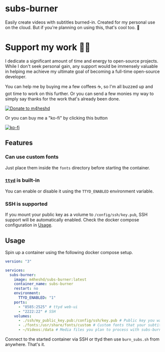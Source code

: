 # subs-burner

Easily create videos with subtitles burned-in. Created for my personal use on the cloud. But if you're planning on using
this, that's cool too. 🙂

# Support my work 🙏🏽

I dedicate a significant amount of time and energy to open-source projects. While I don't seek personal gain, any
support would be immensely valuable in helping me achieve my ultimate goal of becoming a full-time open-source
developer.

You can help me by buying me a few coffees ☕, so I'm all buzzed up and got time to work on this further.
Or you can send a few monies my way to simply say thanks for the work that's already been done.

[![Donate to m4heshd](https://i.ibb.co/8PgVcwK/Paypal.png)](https://paypal.variatix.net)

Or you can buy me a "ko-fi" by clicking this button

[![ko-fi](https://i.ibb.co/QmQknmc/ko-fi.png)](https://ko-fi.variatix.net)

## Features

### Can use custom fonts

Just place them inside the `fonts` directory before starting the container.

### [`ttyd`](https://github.com/tsl0922/ttyd) is built-in

You can enable or disable it using the `TTYD_ENABLED` environment variable.

### SSH is supported

If you mount your public key as a volume to `/config/ssh/key.pub`, SSH support will be automatically enabled. Check the docker compose configuration in [Usage](#usage).

## Usage

Spin up a container using the following docker compose setup.

```yaml
version: "3"

services:
  subs-burner:
    image: m4heshd/subs-burner:latest
    container_name: subs-burner
    restart: no
    environment:
      TTYD_ENABLED: "1"
    ports:
      - "8585:2525" # ttyd web-ui
      - "2222:22" # SSH
    volumes:
      - ./ssh/my_public_key.pub:/config/ssh/key.pub # Public key you want to use to access this container via SSH
      - ./fonts:/usr/share/fonts/custom # Custom fonts that your subtitles burn-in process might require
      - ~/Videos:/data # Media files you plan to process with subs-burner
```

Connect to the started container via SSH or ttyd then use `burn_subs.sh` from anywhere. That's it.